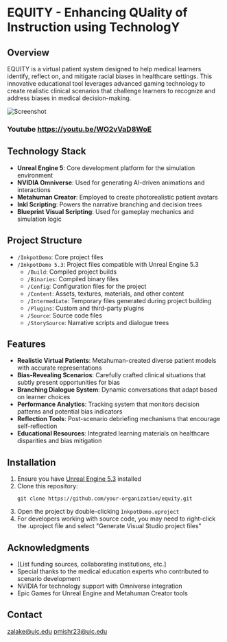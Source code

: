 # EQUITY - Enhancing QUality of Instruction using TechnologY

## Overview

EQUITY is a virtual patient system designed to help medical learners identify, reflect on, and mitigate racial biases in healthcare settings. This innovative educational tool leverages advanced gaming technology to create realistic clinical scenarios that challenge learners to recognize and address biases in medical decision-making.

![Screenshot](https://github.com/V-ARE/IVORY-Unreal/blob/efc305cb03a6b91b1ccdeabe18f2f1e8a02f5858/image_2025-03-17_213449911.png)

### Youtube https://youtu.be/WO2vVaD8WoE

## Technology Stack

- **Unreal Engine 5**: Core development platform for the simulation environment
- **NVIDIA Omniverse**: Used for generating AI-driven animations and interactions
- **Metahuman Creator**: Employed to create photorealistic patient avatars
- **Inkl Scripting**: Powers the narrative branching and decision trees
- **Blueprint Visual Scripting**: Used for gameplay mechanics and simulation logic

## Project Structure

- `/InkpotDemo`: Core project files
- `/InkpotDemo 5.3`: Project files compatible with Unreal Engine 5.3
  - `/Build`: Compiled project builds
  - `/Binaries`: Compiled binary files
  - `/Config`: Configuration files for the project
  - `/Content`: Assets, textures, materials, and other content
  - `/Intermediate`: Temporary files generated during project building
  - `/Plugins`: Custom and third-party plugins
  - `/Source`: Source code files
  - `/StorySource`: Narrative scripts and dialogue trees

## Features

- **Realistic Virtual Patients**: Metahuman-created diverse patient models with accurate representations
- **Bias-Revealing Scenarios**: Carefully crafted clinical situations that subtly present opportunities for bias
- **Branching Dialogue System**: Dynamic conversations that adapt based on learner choices
- **Performance Analytics**: Tracking system that monitors decision patterns and potential bias indicators
- **Reflection Tools**: Post-scenario debriefing mechanisms that encourage self-reflection
- **Educational Resources**: Integrated learning materials on healthcare disparities and bias mitigation

## Installation

1. Ensure you have [Unreal Engine 5.3](https://www.unrealengine.com) installed
2. Clone this repository:
   ```
   git clone https://github.com/your-organization/equity.git
   ```
3. Open the project by double-clicking `InkpotDemo.uproject`
4. For developers working with source code, you may need to right-click the .uproject file and select "Generate Visual Studio project files"

## Acknowledgments

- [List funding sources, collaborating institutions, etc.]
- Special thanks to the medical education experts who contributed to scenario development
- NVIDIA for technology support with Omniverse integration
- Epic Games for Unreal Engine and Metahuman Creator tools

## Contact

zalake@uic.edu
pmishr23@uic.edu 
